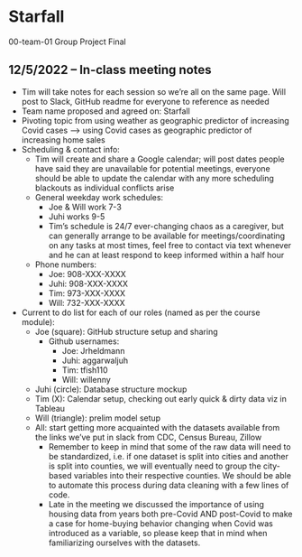 # Starfall
00-team-01 Group Project Final

## 12/5/2022 – In-class meeting notes
- Tim will take notes for each session so we’re all on the same page. Will post to Slack, GitHub readme for everyone to reference as needed
- Team name proposed and agreed on: Starfall
- Pivoting topic from using weather as geographic predictor of increasing Covid cases --> using Covid cases as geographic predictor of increasing home sales
- Scheduling & contact info:
    - Tim will create and share a Google calendar; will post dates people have said they are unavailable for potential meetings, everyone should be able to update the calendar with any more scheduling blackouts as individual conflicts arise
    - General weekday work schedules:
        - Joe & Will work 7-3
        - Juhi works 9-5
        - Tim’s schedule is 24/7 ever-changing chaos as a caregiver, but can generally arrange to be available for meetings/coordinating on any tasks at most times, feel free to contact via text whenever and he can at least respond to keep informed within a half hour
    - Phone numbers:
        - Joe: 908-XXX-XXXX
        - Juhi: 908-XXX-XXXX
        - Tim: 973-XXX-XXXX
        - Will: 732-XXX-XXXX
- Current to do list for each of our roles (named as per the course module):
    - Joe (square): GitHub structure setup and sharing
        - Github usernames:
            - Joe: Jrheldmann
            - Juhi: aggarwaljuh
            - Tim: tfish110
            - Will: willenny
    - Juhi (circle): Database structure mockup
    - Tim (X): Calendar setup, checking out early quick & dirty data viz in Tableau
    - Will (triangle): prelim model setup
    - All: start getting more acquainted with the datasets available from the links we’ve put in slack from CDC, Census Bureau, Zillow
        - Remember to keep in mind that some of the raw data will need to be standardized, i.e. if one dataset is split into cities and another is split into counties, we will eventually need to group the city-based variables into their respective counties. We should be able to automate this process during data cleaning with a few lines of code.
        - Late in the meeting we discussed the importance of using housing data from years both pre-Covid AND post-Covid to make a case for home-buying behavior changing when Covid was introduced as a variable, so please keep that in mind when familiarizing ourselves with the datasets.